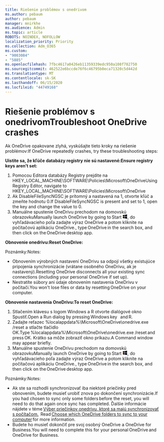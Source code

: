 ```yaml
---
title: Riešenie problémov s onedrivom
ms.author: pebaum
author: pebaum
manager: mnirkhe
ms.audience: Admin
ms.topic: article
ROBOTS: NOINDEX, NOFOLLOW
localization_priority: Priority
ms.collection: Adm_O365
ms.custom:
- "9003084"
- "5885"
ms.openlocfilehash: 7fbc4617a0426eb11359339edc950a108f782750
ms.sourcegitcommit: 462522e6bccde76f6c46795b0eca71320c5d442d
ms.translationtype: MT
ms.contentlocale: sk-SK
ms.lasthandoff: 06/15/2020
ms.locfileid: "44749168"
---
```

# <a name="troubleshoot-onedrive-crashes"></a><span data-ttu-id="0bbb9-102">Riešenie problémov s onedrivom</span><span class="sxs-lookup"><span data-stu-id="0bbb9-102">Troubleshoot OneDrive crashes</span></span>

<span data-ttu-id="0bbb9-103">Ak OneDrive opakovane zlyhá, vyskúšajte tieto kroky na riešenie problémov:</span><span class="sxs-lookup"><span data-stu-id="0bbb9-103">If OneDrive repeatedly crashes, try these troubleshooting steps:</span></span>

<span data-ttu-id="0bbb9-104">**Uistite sa, že kľúče databázy registry nie sú nastavené:**</span><span class="sxs-lookup"><span data-stu-id="0bbb9-104">**Ensure registry keys aren’t set:**</span></span>

1. <span data-ttu-id="0bbb9-105">Pomocou Editora databázy Registry prejdite na HKEY_LOCAL_MACHINE\SOFTWARE\Policies\Microsoft\OneDrive</span><span class="sxs-lookup"><span data-stu-id="0bbb9-105">Using Registry Editor, navigate to HKEY_LOCAL_MACHINE\SOFTWARE\Policies\Microsoft\OneDrive</span></span>
2. <span data-ttu-id="0bbb9-106">Ak DisableFileSyncNGSC je prítomný a nastavená na 1, otvorte kľúč a zmeňte hodnotu 0.</span><span class="sxs-lookup"><span data-stu-id="0bbb9-106">If DisableFileSyncNGSC is present and set to 1, open the key and change the value to 0.</span></span>
3. <span data-ttu-id="0bbb9-107">Manuálne spustenie OneDrivu prechodom na domovskú obrazovku</span><span class="sxs-lookup"><span data-stu-id="0bbb9-107">Manually launch OneDrive by going to Start</span></span> ![Stlačte kláves s logom Windows](data:image/png;base64,iVBORw0KGgoAAAANSUhEUgAAABEAAAAOCAYAAADJ7fe0AAAAAXNSR0IArs4c6QAAAARnQU1BAACxjwv8YQUAAAAJcEhZcwAADsQAAA7EAZUrDhsAAADxSURBVDhPY/wPBAx4wR+Gd6/fM7x9/ZTh9ZuXDGdPnWE4tH0rw/UHDxlaVp9kCDCSYWABKfv35wfD+/cfGV4+fcLw5uVjhlOXzzFsX/qWYebmZAZPWWOGO2DD8ACQS9Y3e4Bcg4Y9/t94fPa/CoY4Aq8/+xik/T8TkEMxGDyGgANWwSqeobvbGSyAADIM3BwCDKXd3QyfoCLoQEGAA0xTxSWjsYMJwLHjkruU4UXSJ4YnT54x3Dh/luHmjfMMmw9wMjCDlRAGBDPgjy8fGT5//8rw9P4Thge3zzNcvXmDYevmfQzXb1xlmH/0ATADyjAAAKdWkD3ZSwNeAAAAAElFTkSuQmCC)<span data-ttu-id="0bbb9-109">, do vyhľadávacieho poľa zadajte výraz OneDrive a potom kliknite na počítačovú aplikáciu OneDrive.</span><span class="sxs-lookup"><span data-stu-id="0bbb9-109">, type OneDrive in the search box, and then click on the OneDrive desktop app.</span></span>

<span data-ttu-id="0bbb9-110">**Obnovenie onedrivu:**</span><span class="sxs-lookup"><span data-stu-id="0bbb9-110">**Reset OneDrive:**</span></span>

<span data-ttu-id="0bbb9-111">Poznámky:</span><span class="sxs-lookup"><span data-stu-id="0bbb9-111">Notes:</span></span>

- <span data-ttu-id="0bbb9-112">Obnovením výrobných nastavení OneDrivu sa odpojí všetky existujúce pripojenia synchronizácie (vrátane osobného OneDrivu, ak je nastavený).</span><span class="sxs-lookup"><span data-stu-id="0bbb9-112">Resetting OneDrive disconnects all your existing sync connections (including your personal OneDrive if set up).</span></span>
- <span data-ttu-id="0bbb9-113">Nestratíte súbory ani údaje obnovením nastavenia OneDrivu v počítači.</span><span class="sxs-lookup"><span data-stu-id="0bbb9-113">You won't lose files or data by resetting OneDrive on your computer.</span></span>

<span data-ttu-id="0bbb9-114">**Obnovenie nastavenia OneDrivu:**</span><span class="sxs-lookup"><span data-stu-id="0bbb9-114">**To reset OneDrive:**</span></span>

1. <span data-ttu-id="0bbb9-115">Stlačením klávesu s logom Windows a R otvorte dialógové okno Spustiť.</span><span class="sxs-lookup"><span data-stu-id="0bbb9-115">Open a Run dialog by pressing Windows key    and R.</span></span>
2. <span data-ttu-id="0bbb9-116">Zadajte reťazec %localappdata%\Microsoft\OneDrive\onedrive.exe /reset a stlačte tlačidlo OK.</span><span class="sxs-lookup"><span data-stu-id="0bbb9-116">Type %localappdata%\Microsoft\OneDrive\onedrive.exe /reset and press OK.</span></span> <span data-ttu-id="0bbb9-117">Krátko sa môže zobraziť okno príkazu.</span><span class="sxs-lookup"><span data-stu-id="0bbb9-117">A Command window may appear briefly.</span></span>
3. <span data-ttu-id="0bbb9-118">Manuálne spustenie OneDrivu prechodom na domovskú obrazovku</span><span class="sxs-lookup"><span data-stu-id="0bbb9-118">Manually launch OneDrive by going to Start</span></span> ![Stlačte kláves s logom Windows](data:image/png;base64,iVBORw0KGgoAAAANSUhEUgAAABEAAAAOCAYAAADJ7fe0AAAAAXNSR0IArs4c6QAAAARnQU1BAACxjwv8YQUAAAAJcEhZcwAADsQAAA7EAZUrDhsAAADxSURBVDhPY/wPBAx4wR+Gd6/fM7x9/ZTh9ZuXDGdPnWE4tH0rw/UHDxlaVp9kCDCSYWABKfv35wfD+/cfGV4+fcLw5uVjhlOXzzFsX/qWYebmZAZPWWOGO2DD8ACQS9Y3e4Bcg4Y9/t94fPa/CoY4Aq8/+xik/T8TkEMxGDyGgANWwSqeobvbGSyAADIM3BwCDKXd3QyfoCLoQEGAA0xTxSWjsYMJwLHjkruU4UXSJ4YnT54x3Dh/luHmjfMMmw9wMjCDlRAGBDPgjy8fGT5//8rw9P4Thge3zzNcvXmDYevmfQzXb1xlmH/0ATADyjAAAKdWkD3ZSwNeAAAAAElFTkSuQmCC)<span data-ttu-id="0bbb9-120">, do vyhľadávacieho poľa zadajte výraz OneDrive a potom kliknite na počítačovú aplikáciu OneDrive.</span><span class="sxs-lookup"><span data-stu-id="0bbb9-120">, type OneDrive in the search box, and then click on the OneDrive desktop app.</span></span>

<span data-ttu-id="0bbb9-121">Poznámky:</span><span class="sxs-lookup"><span data-stu-id="0bbb9-121">Notes:</span></span>

- <span data-ttu-id="0bbb9-122">Ak ste sa rozhodli synchronizovať iba niektoré priečinky pred obnovením, budete musieť urobiť znova po dokončení synchronizácie.</span><span class="sxs-lookup"><span data-stu-id="0bbb9-122">If you had chosen to sync only some folders before the reset, you will need to do that again once sync has completed.</span></span> <span data-ttu-id="0bbb9-123">Ďalšie informácie nájdete v téme [Výber priečinkov onedrivu, ktoré sa majú synchronizovať s počítačom.](https://support.office.com/article/98b8b011-8b94-419b-aa95-a14ff2415e85)  </span><span class="sxs-lookup"><span data-stu-id="0bbb9-123">Read [Choose which OneDrive folders to sync to your computer](https://support.office.com/article/98b8b011-8b94-419b-aa95-a14ff2415e85) for more information.</span></span>
- <span data-ttu-id="0bbb9-124">Budete ho musieť dokončiť pre svoj osobný OneDrive a OneDrive for Business.</span><span class="sxs-lookup"><span data-stu-id="0bbb9-124">You will need to complete this for your personal OneDrive and OneDrive for Business.</span></span>